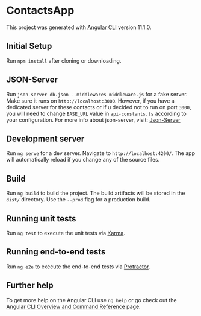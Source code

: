 # ContactsApp

This project was generated with [Angular CLI](https://github.com/angular/angular-cli) version 11.1.0.

## Initial Setup

Run `npm install` after cloning or downloading.

## JSON-Server

Run `json-server db.json --middlewares middleware.js` for a fake server. Make sure it runs on `http://localhost:3000`. However, if you have a dedicated server for these contacts or if u decided not to run on port `3000`, you will need to change `BASE_URL` value in `api-constants.ts` according to your configuration. For more info about json-server, visit: [Json-Server](https://www.npmjs.com/package/json-server#add-middlewares) 

## Development server

Run `ng serve` for a dev server. Navigate to `http://localhost:4200/`. The app will automatically reload if you change any of the source files.

## Build

Run `ng build` to build the project. The build artifacts will be stored in the `dist/` directory. Use the `--prod` flag for a production build.

## Running unit tests

Run `ng test` to execute the unit tests via [Karma](https://karma-runner.github.io).

## Running end-to-end tests

Run `ng e2e` to execute the end-to-end tests via [Protractor](http://www.protractortest.org/).

## Further help

To get more help on the Angular CLI use `ng help` or go check out the [Angular CLI Overview and Command Reference](https://angular.io/cli) page.
